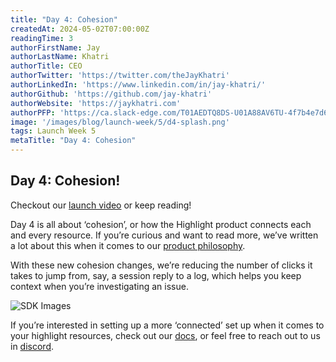 ```yaml
---
title: "Day 4: Cohesion"
createdAt: 2024-05-02T07:00:00Z
readingTime: 3
authorFirstName: Jay
authorLastName: Khatri
authorTitle: CEO
authorTwitter: 'https://twitter.com/theJayKhatri'
authorLinkedIn: 'https://www.linkedin.com/in/jay-khatri/'
authorGithub: 'https://github.com/jay-khatri'
authorWebsite: 'https://jaykhatri.com'
authorPFP: 'https://ca.slack-edge.com/T01AEDTQ8DS-U01A88AV6TU-4f7b4e7d637a-512'
image: '/images/blog/launch-week/5/d4-splash.png'
tags: Launch Week 5
metaTitle: "Day 4: Cohesion"
---
```


## Day 4: Cohesion!

Checkout our [launch video](https://youtu.be/gD5pMCuUhCg) or keep reading!

Day 4 is all about ‘cohesion’, or how the Highlight product connects each and every resource. If you’re curious and want to read more, we’ve written a lot about this when it comes to our [product philosophy](https://www.highlight.io/docs/general/company/product-philosophy#cohesion). 

With these new cohesion changes, we’re reducing the number of clicks it takes to jump from, say, a session reply to a log, which helps you keep context when you’re investigating an issue. 

![SDK Images](/images/blog/launch-week/5/d4-related-resources.png)

If you’re interested in setting up a more ‘connected’ set up when it comes to your highlight resources, check out our [docs](https://www.highlight.io/docs/getting-started/frontend-backend-mapping), or feel free to reach out to us in [discord](https://highlight.io/community).
